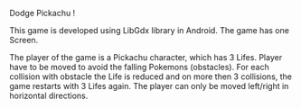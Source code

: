 Dodge Pickachu !

This game is developed using LibGdx library in Android. The game has one Screen. 

The player of the game is a Pickachu character, which has 3 Lifes. Player have to be moved to avoid the falling Pokemons (obstacles). For each collision with obstacle the Life is reduced and on more then 3 collisions, the game restarts with 3 Lifes again. The player can only be moved left/right in horizontal directions. 

